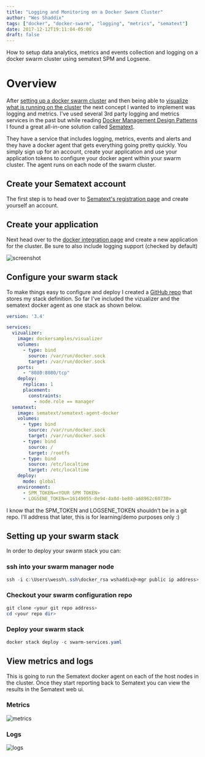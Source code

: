 ```yaml
---
title: "Logging and Monitoring on a Docker Swarm Cluster"
author: "Wes Shaddix"
tags: ["docker", "docker-swarm", "logging", "metrics", "sematext"]
date: 2017-12-12T19:11:04-05:00
draft: false
---
```


How to setup data analytics, metrics and events collection and logging on a docker swarm cluster using sematext SPM and Logsene.

<!--more-->

# Overview

After [setting up a docker swarm cluster](http://www.wesshaddix.com/post/three-node-docker-swarm-cluster/) and then being able to [visualize what is running on the cluster](http://www.wesshaddix.com/post/visualizing-a-docker-swarm-cluster/) the next concept I wanted to implement was logging and metrics. I've used several 3rd party logging and metrics services in the past but while reading [Docker Management Design Patterns](https://www.amazon.com/Docker-Management-Design-Patterns-Services/dp/148422972X) I found a great all-in-one solution called [Sematext](https://sematext.com/).

They have a service that includes logging, metrics, events and alerts and they have a docker agent that gets everything going pretty quickly. You simply sign up for an account, create your application and use your application tokens to configure your docker agent within your swarm cluster. The agent runs on each node of the swarm cluster.

## Create your Sematext account

The first step is to head over to [Sematext's registration page](https://apps.sematext.com/ui/registration) and create yourself an account.

## Create your application

Next head over to the [docker integration page](https://apps.sematext.com/ui/integrations/create/docker) and create a new application for the cluster. Be sure to also include logging support (checked by default)

![screenshot](/img/sematext-new-app.png)

## Configure your swarm stack

To make things easy to configure and deploy I created a [GitHub repo](https://github.com/wshaddix/docker-swarm-config) that stores my stack definition. So far I've included the vizualizer and the sematext docker agent as one stack as shown below.

```yml
version: '3.4'

services:
  vizualizer:
    image: dockersamples/visualizer
    volumes:
      - type: bind
        source: /var/run/docker.sock
        target: /var/run/docker.sock
    ports:
      - "8080:8080/tcp"
    deploy:
      replicas: 1
      placement:
        constraints:
          - node.role == manager
  sematext:
    image: sematext/sematext-agent-docker
    volumes:
      - type: bind
        source: /var/run/docker.sock
        target: /var/run/docker.sock
      - type: bind
        source: /
        target: /rootfs
      - type: bind
        source: /etc/localtime
        target: /etc/localtime
    deploy:
      mode: global
    environment:
      - SPM_TOKEN=<YOUR SPM TOKEN>
      - LOGSENE_TOKEN=<16149055-8e94-4a8d-be80-a68962c60730>
```

I know that the SPM_TOKEN and LOGSENE_TOKEN shouldn't be in a git repo. I'll address that later, this is for learning/demo purposes only :)

## Setting up your swarm stack

In order to deploy your swarm stack you can:

### ssh into your swarm manager node

```powershell
ssh -i c:\Users\wessh\.ssh\docker_rsa wshaddix@<mgr public ip address>
```

### Checkout your swarm configuration repo

```powershell
git clone <your git repo address>
cd <your repo dir>
```

### Deploy your swarm stack

```powershell
docker stack deploy -c swarm-services.yaml
```

## View metrics and logs

This is going to run the Sematext docker agent on each of the host nodes in the cluster. Once they start reporting back to Sematext you can view the results in the Sematext web ui.

### Metrics

![metrics](/img/sematext-metrics.png)

### Logs

![logs](/img/sematext-logs.png)